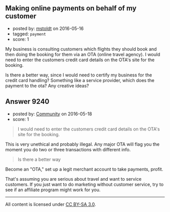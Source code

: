 ## Making online payments on behalf of my customer

- posted by: [mstoldt](https://stackexchange.com/users/3543049/mstoldt) on 2016-05-16
- tagged: `payment`
- score: 1

My business is consulting customers which flights they should book and then doing the booking for them via an OTA (online travel agency). 
I would need to enter the customers credit card details on the OTA's site for the booking.

Is there a better way, since I would need to certify my business for the credit card handling? Something like a service provider, which does the payment to the ota? Any creative ideas?


## Answer 9240

- posted by: [Community](https://stackexchange.com/users/-1/community) on 2016-05-18
- score: 1

> I would need to enter the customers credit card details on the OTA's site for the booking.

This is very unethical and probably illegal. Any major OTA will flag you the moment you do two or three transactions with different info.

> Is there a better way

Become an "OTA," set up a legit merchant account to take payments, profit.

That's assuming you are serious about travel and want to service customers. If you just want to do marketing without customer service, try to see if an affiliate program might work for you.



---

All content is licensed under [CC BY-SA 3.0](https://creativecommons.org/licenses/by-sa/3.0/).
